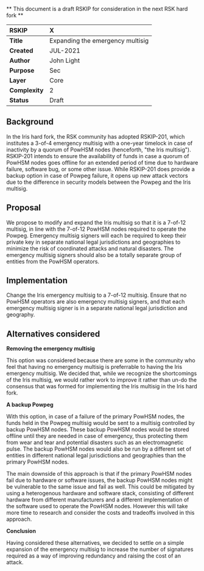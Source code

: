** This document is a draft RSKIP for consideration in the next RSK hard fork **

| RSKIP         | X                                |
| :------------ |:---------------------------------|
|**Title**      | Expanding the emergency multisig |
|**Created**    | JUL-2021                         |
|**Author**     | John Light                       |
|**Purpose**    | Sec                              |
|**Layer**      | Core                             |
|**Complexity** | 2                                |
|**Status**     | Draft                            |

## Background

In the Iris hard fork, the RSK community has adopted RSKIP-201, which institutes a 3-of-4 emergency multisig with a one-year timelock in case of inactivity by a quorum of PowHSM nodes (henceforth, "the Iris multisig"). RSKIP-201 intends to ensure the availability of funds in case a quorum of PowHSM nodes goes offline for an extended period of time due to hardware failure, software bug, or some other issue. While RSKIP-201 does provide a backup option in case of Powpeg failure, it opens up new attack vectors due to the difference in security models between the Powpeg and the Iris multisig.  

## Proposal

We propose to modify and expand the Iris multisig so that it is a 7-of-12 multisig, in line with the 7-of-12 PowHSM nodes required to operate the Powpeg. Emergency multisig signers will each be required to keep their private key in separate national legal jurisdictions and geographies to minimize the risk of coordinated attacks and natural disasters. The emergency multisig signers should also be a totally separate group of entities from the PowHSM operators.

## Implementation

Change the Iris emergency multisig to a 7-of-12 multisig. Ensure that no PowHSM operators are also emergency multisig signers, and that each emergency multisig signer is in a separate national legal jurisdiction and geography.

## Alternatives considered

**Removing the emergency multisig**  

This option was considered because there are some in the community who feel that having no emergency multisig is preferrable to having the Iris emergency multisig. We decided that, while we recognize the shortcomings of the Iris multisig, we would rather work to improve it rather than un-do the consensus that was formed for implementing the Iris multisig in the Iris hard fork.  

**A backup Powpeg**  

With this option, in case of a failure of the primary PowHSM nodes, the funds held in the Powpeg multisig would be sent to a multisig controlled by backup PowHSM nodes. These backup PowHSM nodes would be stored offline until they are needed in case of emergency, thus protecting them from wear and tear and potential disasters such as an electromagnetic pulse. The backup PowHSM nodes would also be run by a different set of entities in different national legal jurisdictions and geographies than the primary PowHSM nodes. 

The main downside of this approach is that if the primary PowHSM nodes fail due to hardware or software issues, the backup PowHSM nodes might be vulnerable to the same issue and fail as well. This could be mitigated by using a heterogenous hardware and software stack, consisting of different hardware from different manufacturers and a different implementation of the software used to operate the PowHSM nodes. However this will take more time to research and consider the costs and tradeoffs involved in this approach.

**Conclusion**  

Having considered these alternatives, we decided to settle on a simple expansion of the emergency multisig to increase the number of signatures required as a way of improving redundancy and raising the cost of an attack.
